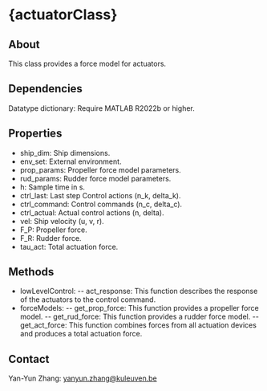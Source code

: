 # {actuatorClass}

## About

This class provides a force model for actuators.

## Dependencies

Datatype dictionary: Require MATLAB R2022b or higher.

## Properties

- ship_dim: Ship dimensions.
- env_set: External environment.
- prop_params: Propeller force model parameters.
- rud_params: Rudder force model parameters.
- h: Sample time in s.
- ctrl_last: Last step Control actions (n_k, delta_k).
- ctrl_command: Control commands (n_c, delta_c).
- ctrl_actual: Actual control actions (n, delta).
- vel: Ship velocity (u, v, r).
- F_P: Propeller force.
- F_R: Rudder force.
- tau_act: Total actuation force.

## Methods

- lowLevelControl:
       -- act_response: This function describes the response of the actuators to the control command.
- forceModels:
       -- get_prop_force: This function provides a propeller force model.
       -- get_rud_force: This function provides a rudder force model.
       -- get_act_force: This function combines forces from all actuation devices and produces a total actuation force.

## Contact

Yan-Yun Zhang: <yanyun.zhang@kuleuven.be>
